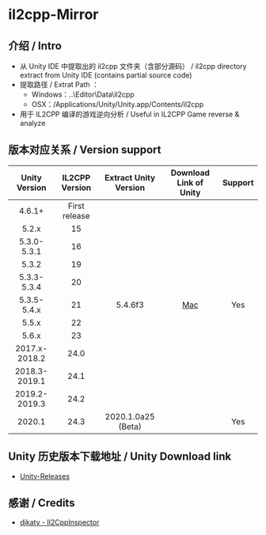 # il2cpp-Mirror
## 介绍 / Intro

* 从 Unity IDE 中提取出的 il2cpp 文件夹（含部分源码） / il2cpp directory extract from Unity IDE (contains partial source code)
* 提取路径 /  Extrat Path ：
  * Windows：..\Editor\Data\il2cpp
  * OSX：/Applications/Unity/Unity.app/Contents/il2cpp
* 用于 IL2CPP 编译的游戏逆向分析 / Useful in IL2CPP Game reverse & analyze

## 版本对应关系 / Version support

| Unity Version | IL2CPP Version | Extract Unity Version |                    Download Link of Unity                    | Support |
| :-----------: | :------------: | :-------------------: | :----------------------------------------------------------: | :-----: |
|    4.6.1+     | First release  |                       |                                                              |         |
|     5.2.x     |       15       |                       |                                                              |         |
|  5.3.0-5.3.1  |       16       |                       |                                                              |         |
|     5.3.2     |       19       |                       |                                                              |         |
|  5.3.3-5.3.4  |       20       |                       |                                                              |         |
|  5.3.5-5.4.x  |       21       |        5.4.6f3        | [Mac](https://download.unitychina.cn/download_unity/7c5210d1343f/UnityDownloadAssistant-5.4.6f3.dmg) |   Yes   |
|     5.5.x     |       22       |                       |                                                              |         |
|     5.6.x     |       23       |                       |                                                              |         |
| 2017.x-2018.2 |      24.0      |                       |                                                              |         |
| 2018.3-2019.1 |      24.1      |                       |                                                              |         |
| 2019.2-2019.3 |      24.2      |                       |                                                              |         |
|    2020.1     |      24.3      |  2020.1.0a25 (Beta)   |                                                              |   Yes   |

## Unity 历史版本下载地址 / Unity Download link

* [Unity-Releases](https://unity.cn/releases)

## 感谢 / Credits

* [djkaty - Il2CppInspector](https://github.com/djkaty/Il2CppInspector)